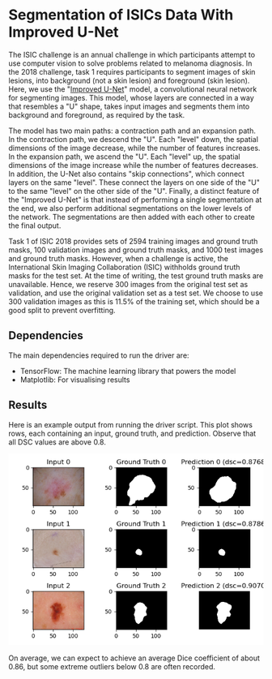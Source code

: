# Segmentation of ISICs Data With Improved U-Net

The ISIC challenge is an annual challenge in which participants attempt to
use computer vision to solve problems related to melanoma diagnosis. In the
2018 challenge, task 1 requires participants to segment images of skin lesions,
into background (not a skin lesion) and foreground (skin lesion). Here, we
use the "[Improved U-Net](https://arxiv.org/abs/1802.10508v1)" model, a
convolutional neural network for segmenting images.
This model, whose layers are connected in a way that resembles a "U"
shape, takes input images and segments them into background and foreground,
as required by the task.

The model has two main paths: a contraction path and an expansion path. In the
contraction path, we descend the "U". Each "level" down, the spatial dimensions
of the image decrease, while the number of features increases. In the expansion
path, we ascend the "U". Each "level" up, the spatial dimensions of the image
increase while the number of features decreases. In addition, the U-Net also
contains "skip connections", which connect layers on the same "level". These
connect the layers on one side of the "U" to the same "level" on the other side
of the "U". Finally, a distinct feature of the "Improved U-Net" is that instead
of performing a single segmentation at the end, we also perform additional
segmentations on the lower levels of the network. The segmentations are then
added with each other to create the final output.

Task 1 of ISIC 2018 provides sets of 2594 training images and ground truth
masks, 100 validation images and ground truth masks, and 1000 test images and
ground truth masks. However, when a challenge is active, the International Skin
Imaging Collaboration (ISIC) withholds ground truth masks for the test set.
At the time of writing, the test ground truth masks are unavailable. Hence,
we reserve 300 images from the original test set as validation, and use the
original validation set as a test set. We choose to use 300 validation images
as this is 11.5% of the training set, which should be a good split to prevent
overfitting.

## Dependencies
The main dependencies required to run the driver are:
- TensorFlow: The machine learning library that powers the model
- Matplotlib: For visualising results

## Results

Here is an example output from running the driver script. This plot
shows rows, each containing an input, ground truth, and prediction.
Observe that all DSC values are above 0.8.

![Example output by the driver script.](example_output.png)

On average, we can expect to achieve an average Dice coefficient of
about 0.86, but some extreme outliers below 0.8 are often recorded.